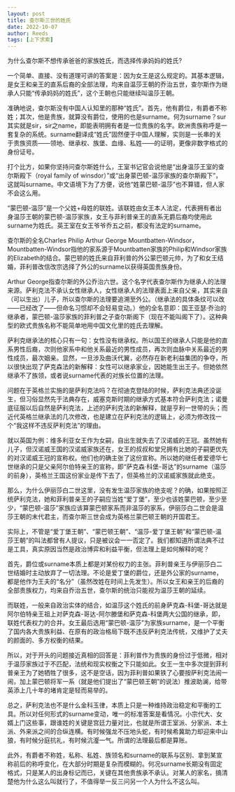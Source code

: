 ```yaml
---
layout: post
title: 查尔斯三世的姓氏
date: 2022-10-07
author: Reeds
tags: [上下求索]
---
```


为什么查尔斯不想传承爸爸的家族姓氏，而选择传承妈妈的姓氏?

<!--- more --->

一个简单、直接、没有道理可讲的答案是：因为女王是这么规定的。其基本逻辑，是女王和亲王的直系后裔的全部法理，均来自温莎王朝的乔治五世，查尔斯作为继承人只能“传承妈妈的姓氏”，这个王朝也只能继续叫温莎王朝。

准确地说，查尔斯没有中国人认知里的那种“姓氏”。首先，他有爵位，有爵者不称姓；其次，他是贵族，就算没有爵位，使用的也是surname。何为surname？sur其实就是sir，sir之name，即能表明拥有者是一位贵族的名字。欧洲贵族称呼是一套复杂的系统。surname翻译成“姓氏”固然便于中国人理解，实则是一长串的关于贵族资质——领地、继承权、族堡、血缘、私姓——的证明，更像非数字格式的身份证号。

打个比方，如果你坚持问查尔斯姓什么，王室书记官会说他是“出身温莎王室的查尔斯殿下（royal family of winsdor）”或“出身蒙巴顿-温莎家族的查尔斯殿下”，这就叫surname。中文语境下为了方便，说他“姓蒙巴顿-温莎”也不算错，但人家不会这么用。

“蒙巴顿-温莎”是一个父姓+母姓的联姓。该联姓由女王本人法定，代表拥有者出身温莎王朝的蒙巴顿-温莎家族，女王与菲利普亲王的直系无爵后裔均使用此surname为姓氏。英王室在女王爷爷乔五之前，都没有法定的surname。

查尔斯的全名Charles Philip Arthur George Mountbatten-Windsor，Mountbatten-Windsor指他的家系源于Mountbatten家族的Philip和Windsor家族的Elizabeth的结合。蒙巴顿的姓氏来自菲利普的外公蒙巴顿元帅，为了和女王结婚，菲利普改信改宗选择了外公的surname以获得英国贵族身份。

Arthur George指查尔斯的外公乔治六世。这个名字代表查尔斯作为继承人的法理来源。萨利克法不承认女性继承人，女性继承人的法理表面上来自父亲，其实来自（可以生出）儿子，所以查尔斯的法理要追溯至外公。（继承法的具体条纹可以改——已经改了——但命名习惯却不会轻易变动。）他的全名意即：国王亚瑟·乔治的继承者，蒙巴顿-温莎家族的菲利普之子查尔斯阁下（现在不能叫阁下了）。这种典型的欧式贵族名称不能简单地用中国文化里的姓氏去理解。

萨利克继承法的核心只有一句：女性没有继承权。所以国王的继承人只能是他的直系男性后裔，次则他家系中和他关系最近的男性成员，再次则血脉中关系最近的男性成员，最次姻亲。显然，一旦涉及曲沃代翼，必然存在新老利益集团的争夺，所以很快出现了萨克森法的新解释：女性可以继承家业，因她能生出王子。但她依然继承不了族领，或者说surname代表的对族长位置的法理。

问题在于英格兰实施的是萨利克法吗？在彻迪克登陆的时候，萨利克法典还没诞生，但习俗显然先于法典存在，威塞克斯时期的继承方式基本符合萨利克法；诺曼底征服以后自然是萨利克法，上述的萨利克法的新解释，就是亨利一世带的头；而近代英格兰继承法的几次修改，也是建立在萨利克法的逻辑上，必须为修改找一个“我这样不违反萨利克法”的理由。

就以英国为例：维多利亚女王作为女嗣，自出生就失去了汉诺威的王冠。虽然她有儿子，但汉诺威王国的汉诺威家族还在，女王的叔叔和堂兄拥有比她的子嗣更优先的对汉诺威王冠的宣称权。他们也的确主张了这份宣称。所以她的继任者爱德华七世继承的只是父亲阿尔伯特亲王的宣称，即“萨克森·科堡-哥达”的surname（温莎的前身），英格兰王国这份家业是传下去了，但英格兰的汉诺威家族就此绝支。

那么，为什么伊丽莎白二世这里，没有发生温莎家族的绝支呢？的确，如果按照正统萨利克法，她和菲利普亲王的子嗣应当姓“爱丁堡”，至少也该姓蒙巴顿，至少至少，“蒙巴顿-温莎”家族应该算蒙巴顿家系而非温莎的家系，伊丽莎白二世会是温莎王朝的末代君主，而查尔斯三世会成为英格兰蒙巴顿王朝的开国君王。

实际上，不管是“爱丁堡王朝”、“蒙巴顿王朝”、“温莎-爱丁堡王朝”和“蒙巴顿-温莎王朝”的叫法都曾有人提议，只是被议会一一否定了。我们都知道所谓法典不过是工具，真实原因当然是政治博弈和利益平衡，但法理上是如何解释的呢？

首先，爵位或surname本质上都是对某份权力的主张。菲利普亲王与伊丽莎白二世结婚时主动放弃了一切法理。不论是爱丁堡的爵位，还是外公家的surname，都是他作为王夫的“名分”（虽然改姓在时间上先发生）。所以女王和亲王的后裔的全部贵族权力，均来自乔治五世，查尔斯的统治只能视为温莎王朝的延续。

而联姓，一般来自政治实体的结合，如温莎这个姓氏的前身萨克森-科堡-哥达就是阿尔伯特亲王祖上对萨克森-哥达-阿尔滕堡和萨克森-科堡两大公国的继承，即，联姓代表权力的合并。女王最后选用“蒙巴顿-温莎”为家族surname，是一个平衡了国内各大贵族利益、在原有的政治格局下既不违反萨利克法传统，又维护了丈夫的颜面的、多方权衡的结果。

所以，对于开头的问题接近真相的回答是：菲利普作为贵族的身份过于低微，相对于温莎家族过于不匹配，法统和现实权衡之下只能如此。女王一生中多次提到菲利普亲王为了她牺牲了很多，这不是空话，因为菲利普如果铁了心要按萨利克法闹一闹，加上蒙巴顿将军一系（就是他们提出了“蒙巴顿王朝”的说法）推波助澜，给带英添上几十年的堵肯定是轻而易举的。

总之，萨利克法也不是什么金科玉律，本质上只是一种维持政治稳定和平衡的工具。所以对任何形式的surname变动，唯一的标准答案是看情况。小宗代大、女婿上门这些事，跟谁姓的关键是宫廷力量对比，也就是所谓王室派、分家派、本土派、外来派之间的合纵连横。有时候强龙不压地头蛇，有时候希冀助力却迎来中山狼，有时候分庭抗礼，有时候沆瀣一气。所谓的法理最后都是算账。

此外，有爵者不称姓，私称、私姓、族领名和surname的联系与区别、拿到某宣称前后的称呼变化，在大部分时期是复杂而模糊的。何况surname长期没有固定格式，只是某人的出身标记而已，关键在其他贵族承不承认。对某人的家名，搞清楚他为什么这么叫就行了，不值得举一反三问另一个人为什么不这么叫。